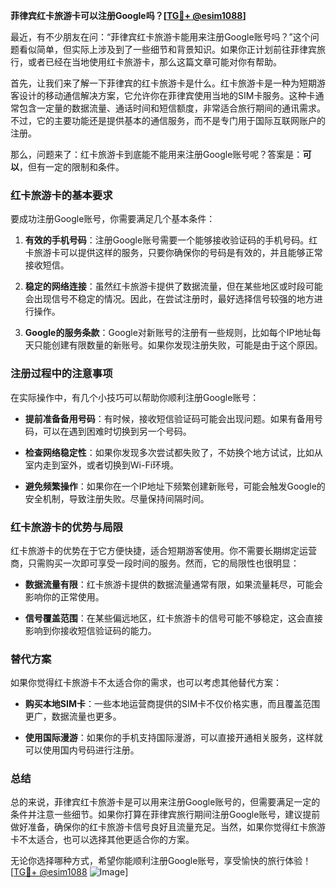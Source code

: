 **菲律宾红卡旅游卡可以注册Google吗？[[TG💪+ @esim1088](https://t.me/s/esim1088)]**

最近，有不少朋友在问：“菲律宾红卡旅游卡能用来注册Google账号吗？”这个问题看似简单，但实际上涉及到了一些细节和背景知识。如果你正计划前往菲律宾旅行，或者已经在当地使用红卡旅游卡，那么这篇文章可能对你有帮助。

首先，让我们来了解一下菲律宾的红卡旅游卡是什么。红卡旅游卡是一种为短期游客设计的移动通信解决方案，它允许你在菲律宾使用当地的SIM卡服务。这种卡通常包含一定量的数据流量、通话时间和短信额度，非常适合旅行期间的通讯需求。不过，它的主要功能还是提供基本的通信服务，而不是专门用于国际互联网账户的注册。

那么，问题来了：红卡旅游卡到底能不能用来注册Google账号呢？答案是：**可以**，但有一定的限制和条件。

### 红卡旅游卡的基本要求

要成功注册Google账号，你需要满足几个基本条件：

1. **有效的手机号码**：注册Google账号需要一个能够接收验证码的手机号码。红卡旅游卡可以提供这样的服务，只要你确保你的号码是有效的，并且能够正常接收短信。
   
2. **稳定的网络连接**：虽然红卡旅游卡提供了数据流量，但在某些地区或时段可能会出现信号不稳定的情况。因此，在尝试注册时，最好选择信号较强的地方进行操作。

3. **Google的服务条款**：Google对新账号的注册有一些规则，比如每个IP地址每天只能创建有限数量的新账号。如果你发现注册失败，可能是由于这个原因。

### 注册过程中的注意事项

在实际操作中，有几个小技巧可以帮助你顺利注册Google账号：

- **提前准备备用号码**：有时候，接收短信验证码可能会出现问题。如果有备用号码，可以在遇到困难时切换到另一个号码。
  
- **检查网络稳定性**：如果你发现多次尝试都失败了，不妨换个地方试试，比如从室内走到室外，或者切换到Wi-Fi环境。

- **避免频繁操作**：如果你在一个IP地址下频繁创建新账号，可能会触发Google的安全机制，导致注册失败。尽量保持间隔时间。

### 红卡旅游卡的优势与局限

红卡旅游卡的优势在于它方便快捷，适合短期游客使用。你不需要长期绑定运营商，只需购买一次即可享受一段时间的服务。然而，它的局限性也很明显：

- **数据流量有限**：红卡旅游卡提供的数据流量通常有限，如果流量耗尽，可能会影响你的正常使用。
  
- **信号覆盖范围**：在某些偏远地区，红卡旅游卡的信号可能不够稳定，这会直接影响到你接收短信验证码的能力。

### 替代方案

如果你觉得红卡旅游卡不太适合你的需求，也可以考虑其他替代方案：

- **购买本地SIM卡**：一些本地运营商提供的SIM卡不仅价格实惠，而且覆盖范围更广，数据流量也更多。
  
- **使用国际漫游**：如果你的手机支持国际漫游，可以直接开通相关服务，这样就可以使用国内号码进行注册。

### 总结

总的来说，菲律宾红卡旅游卡是可以用来注册Google账号的，但需要满足一定的条件并注意一些细节。如果你打算在菲律宾旅行期间注册Google账号，建议提前做好准备，确保你的红卡旅游卡信号良好且流量充足。当然，如果你觉得红卡旅游卡不太适合，也可以选择其他更适合你的方案。

无论你选择哪种方式，希望你能顺利注册Google账号，享受愉快的旅行体验！[[TG💪+ @esim1088](https://t.me/s/esim1088) ![Image](https://i.postimg.cc/4NQfJmqS/Snipaste-2025-05-13-00-14-12.png)]